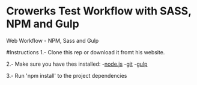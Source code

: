 # Crowerks Test Workflow with SASS, NPM and Gulp
Web Workflow - NPM, Sass and Gulp

#Instructions
1.- Clone this rep or download it fromt his website.

2.- Make sure you have thes installed:
    -[node.js](http://nodejs.org/)
    -[git](http://git-scm.com/)
    -[gulp](http://gulpjs.com/)

3.- Run 'npm install' to the project dependencies
